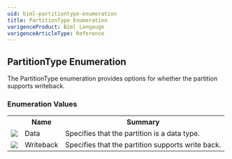 ```yaml
---
uid: biml-partitiontype-enumeration
title: PartitionType Enumeration
varigenceProduct: Biml Langauge
varigenceArticleType: Reference
---
```


## PartitionType Enumeration<div class="LanguageSummary"><div class ="SummaryItem">The PartitionType enumeration provides options for whether the partition supports writeback.</div></div><div class="EnumValueGroup">### Enumeration Values<table id="EnumValue" class="MemberList"><tbody><tr><th class="MemberTypeIconColumnHeader">&nbsp;</th><th class="MemberNameColumnHeader">Name</th><th class="MemberSummaryColumnHeader">Summary</th></tr><tr class="cd0"><td align="center" class="MemberTypeIcon"><img src="enumValue.png"></img></td><td class="MemberName">Data</td><td class="MemberSummary"><div class ="SummaryItem">Specifies that the partition is a data type.</div></td></tr><tr class="cd1"><td align="center" class="MemberTypeIcon"><img src="enumValue.png"></img></td><td class="MemberName">Writeback</td><td class="MemberSummary"><div class ="SummaryItem">Specifies that the partition supports write back.</div></td></tr></tbody></table></div>